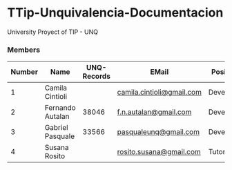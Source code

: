 # TTip-Unquivalencia-Documentacion
University Proyect of TIP - UNQ

### Members

Number |       Name              | UNQ-Records |    EMail                 |Position 
-------|-------------------------|-------------|--------------------------|----------------
  1    |Camila Cintioli          |             | camila.cintioli@gmail.com| Developer   
  2    |Fernando Autalan         |   38046     | f.n.autalan@gmail.com    | Developer
  3    |Gabriel Pasquale         |   33566     | pasqualeunq@gmail.com    | Developer
  4    |Susana Rosito            |             | rosito.susana@gmail.com  | Tutora 
